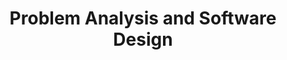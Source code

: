 ---
code: WBCS012-05
degree: BSc
order: 4
coordinator:
  email: d.feitosa@rug.nl
  name: Daniel Feitosa
contact:  
  header: Contact
  members:
  - d.feitosa@rug.nl
title: Problem Analysis and Software Design
homepage: https://ocasys.rug.nl/current/catalog/course/WBCS012-05
---